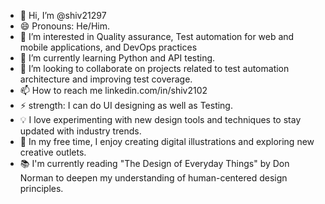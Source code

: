 - 👋 Hi, I’m @shiv21297
- 😄 Pronouns: He/Him.
- 👀 I’m interested in Quality assurance, Test automation for web and mobile applications, and DevOps practices
- 🌱 I’m currently learning Python and API testing.
- 💞️ I’m looking to collaborate on projects related to test automation architecture and improving test coverage.
- 📫 How to reach me linkedin.com/in/shiv2102
- ⚡ strength: I can do UI designing as well as Testing.
- 💡 I love experimenting with new design tools and techniques to stay updated with industry trends.
- 🎨 In my free time, I enjoy creating digital illustrations and exploring new creative outlets.
- 📚 I'm currently reading "The Design of Everyday Things" by Don Norman to deepen my understanding of human-centered design principles.
<!---
shiv21297/shiv21297 is a ✨ special ✨ repository because its `README.md` (this file) appears on your GitHub profile.
You can click the Preview link to take a look at your changes.
--->
